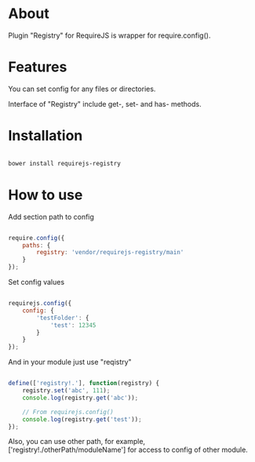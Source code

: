 About
=====

Plugin "Registry" for RequireJS is wrapper for require.config().

Features
========

You can set config for any files or directories.

Interface of "Registry" include get-, set- and has- methods.

Installation
============

```bash

bower install requirejs-registry
```

How to use
==========

Add section path to config

```javascript

require.config({
    paths: {
        registry: 'vendor/requirejs-registry/main'
    }
});
```

Set config values

```javascript

requirejs.config({
    config: {
        'testFolder': {
            'test': 12345
        }
    }
});
```

And in your module just use "reqistry"

```javascript

define(['registry!.'], function(registry) {
    registry.set('abc', 111);
    console.log(registry.get('abc'));

    // From requirejs.config()
    console.log(registry.get('test'));
});
```

Also, you can use other path, for example, ['registry!./otherPath/moduleName'] for access to config of other module.

